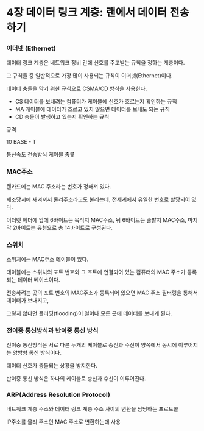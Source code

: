 # 4장 데이터 링크 계층: 랜에서 데이터 전송하기

### 이더넷 (Ethernet)

데이터 링크 계층은 네트워크 장비 간에 신호를 주고받는 규칙을 정하는 계층이다.

그 규칙들 중 일반적으로 가장 많이 사용되는 규칙이 이더넷(Ethernet)이다.

데이터 충돌을 막기 위한 규칙으로 CSMA/CD 방식을 사용한다.

- CS 데이터를 보내려는 컴퓨터가 케이블에 신호가 흐르는지 확인하는 규칙
- MA 케이블에 데이터가 흐르고 있지 않으면 데이터를 보내도 되는 규칙
- CD 충돌이 발생하고 있는지 확인하는 규칙

규격

10     BASE   -   T
 
통신속도       전송방식            케이블 종류

### MAC주소

랜카드에는 MAC 주소라는 번호가 정해져 있다.

제조당시에 새겨져서 물리주소라고도 불리는데, 전세계에서 유일한 번호로 할당되어 있다.

이더넷 헤더에 앞에 6바이트는 목적지 MAC주소, 뒤 6바이트는 출발지 MAC주소, 마지막 2바이트는 유형으로 총 14바이트로 구성된다.

### 스위치

스위치에는 MAC주소 테이블이 있다.

테이블에는 스위치의 포트 번호와 그 포트에 연결되어 있는 컴퓨터의 MAC 주소가 등록되는 데이터 베이스이다.

전송하려는 곳의 포트 번호의 MAC주소가 등록되어 있으면 MAC 주소 필터링을 통해서 데이터가 보내지고,

그렇지 않다면 플러딩(flooding)이 일어나 모든 곳에 데이터를 보내게 된다.

### 전이중 통신방식과 반이중 통신 방식

전이중 통신방식은 서로 다른 두개의 케이블로 송신과 수신이 양쪽에서 동시에 이루어지는 양방향 통신 방식이다.

데이터 신호가 충돌되는 상황을 방지한다.

반이중 통신 방식은 하나의 케이블로 송신과 수신이 이루어진다.

### ARP(Address Resolution Protocol)

네트워크 계층 주소와 데이터 링크 계층 주소 사이의 변환을 담당하는 프로토콜

IP주소를 물리 주소인 MAC 주소로 변환하는데 사용
